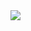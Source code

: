 <img src="https://capsule-render.vercel.app/api?type=rect&color=005AFF&height=100&section=header" />
